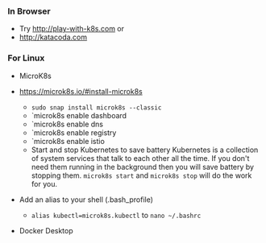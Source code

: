 
### In Browser

- Try http://play-with-k8s.com or
- http://katacoda.com

### For Linux

- MicroK8s
- https://microk8s.io/#install-microk8s
	- `sudo snap install microk8s --classic`
	- `microk8s enable dashboard
	- `microk8s enable dns
	- `microk8s enable registry
	- `microk8s enable istio
	- Start and stop Kubernetes to save battery Kubernetes is a collection of system services that talk to each other all the time. If you don't need them running in the background then you will save battery by stopping them. `microk8s start` and `microk8s stop` will do the work for you.
- Add an alias to your shell (.bash_profile)
	- `alias kubectl=microk8s.kubectl` to `nano ~/.bashrc`

- Docker Desktop
```